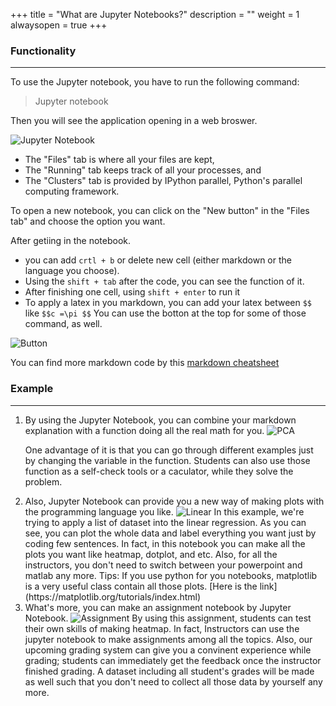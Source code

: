 +++
title = "What are Jupyter Notebooks?"
description = ""
weight = 1
alwaysopen = true
+++


### Functionality 

---
To use the Jupyter notebook, you have to run the following command:
> Jupyter notebook

Then you will see the application opening in a web broswer.

<img src="/images/Jupyter.png" alt="Jupyter Notebook">

* The "Files" tab is where all your files are kept,
* The "Running" tab keeps track of all your processes, and
* The "Clusters" tab is provided by IPython parallel, Python's parallel computing framework. 

To open a new notebook, you can click on the "New button" in the "Files tab" and choose the option you want.

After getiing in the notebook. 
* you can add `crtl + b` or delete new cell (either markdown or the language you choose).
* Using the `shift + tab` after the code, you can see the function of it.
* After finishing one cell, using `shift + enter` to run it
* To apply a latex in you markdown, you can add your latex between `$$` like `$$c =\pi $$`
You can use the botton at the top for some of those command, as well.

<img src="/images/button.png" alt="Button">

You can find more markdown code by this [markdown cheatsheet](https://github.com/jupyter/jupyter/wiki/Jupyter-kernels) 


### Example

---
<ol>
	<li>
 By using the Jupyter Notebook, you can combine your markdown explanation with a function doing all the real math for you.
<img src="/images/PCA.png" alt="PCA">

One advantage of it is that you can go through different examples just by changing the variable in the function. Students can also use those function as a self-check tools or a caculator, while they solve the problem.
</li>
<li>
 Also, Jupyter Notebook can provide you a new way of making plots with the programming language you like.

<img src="/images/linear.png" alt="Linear">
In this example, we're trying to apply a list of dataset into the linear regression. As you can see, you can plot the whole data and label everything you want just by coding few sentences. In fact, in this notebook you can make all the plots you want like heatmap, dotplot, and etc. Also, for all the instructors, you don't need to switch between your powerpoint and matlab any more.
Tips: If you use python for you notebooks, matplotlib is a very useful class contain all those plots. [Here is the link](https://matplotlib.org/tutorials/index.html)
</li>
<li>
 What's more, you can make an assignment notebook by Jupyter Notebook.

<img src="/images/assignment.png" alt="Assignment">
By using this assignment, students can test their own skills of making heatmap. In fact, Instructors can use the jupyter notebook to make assignments among all the topics. Also, our upcoming grading system can give you a convinent experience while grading; students can immediately get the feedback once the instructor finished grading. A dataset including all student's grades will be made as well such that you don't need to collect all those data by yourself any more.
</li>
</ol?>
